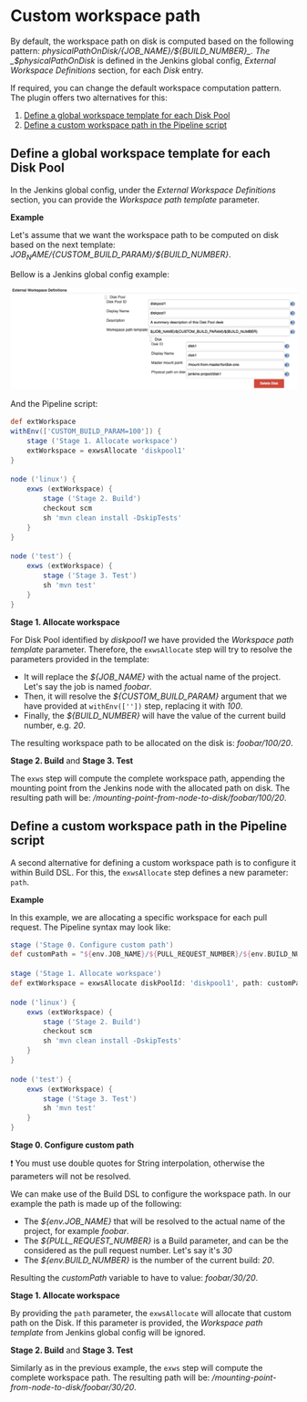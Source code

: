 # Custom workspace path

By default, the workspace path on disk is computed based on the following pattern: 
_${physicalPathOnDisk}/${JOB_NAME}/${BUILD_NUMBER}_.
The _$physicalPathOnDisk_ is defined in the Jenkins global config, _External Workspace Definitions_ section, 
for each _Disk_ entry. 

If required, you can change the default workspace computation pattern. 
The plugin offers two alternatives for this:
 1. [Define a global workspace template for each Disk Pool](#define-a-global-workspace-template-for-each-disk-pool)
 1. [Define a custom workspace path in the Pipeline script](#define-a-custom-workspace-path-in-the-pipeline-script)

## Define a global workspace template for each Disk Pool

In the Jenkins global config, under the _External Workspace Definitions_ section, you can provide the 
_Workspace path template_ parameter. 

**Example**

Let's assume that we want the workspace path to be computed on disk based on the next template:
_${JOB_NAME}/${CUSTOM_BUILD_PARAM}/${BUILD_NUMBER}_.

Bellow is a Jenkins global config example:

![Global Workspace Template](img/global-workspace-template.png)

And the Pipeline script:

```groovy
def extWorkspace
withEnv(['CUSTOM_BUILD_PARAM=100']) {
    stage ('Stage 1. Allocate workspace')
    extWorkspace = exwsAllocate 'diskpool1'
}

node ('linux') {
    exws (extWorkspace) {
        stage ('Stage 2. Build')
        checkout scm
        sh 'mvn clean install -DskipTests'
    }
}

node ('test') {
    exws (extWorkspace) {
        stage ('Stage 3. Test')
        sh 'mvn test'
    }
}
```

**Stage 1. Allocate workspace**

For Disk Pool identified by _diskpool1_ we have provided the *Workspace path template* parameter. 
Therefore, the `exwsAllocate` step will try to resolve the parameters provided in the template:
 - It will replace the _${JOB_NAME}_ with the actual name of the project. 
Let's say the job is named _foobar_.
 - Then, it will resolve the _${CUSTOM_BUILD_PARAM}_ argument that we have provided at `withEnv([''])` step, 
replacing it with _100_.
 - Finally, the _${BUILD_NUMBER}_ will have the value of the current build number, e.g. _20_.

The resulting workspace path to be allocated on the disk is: _foobar/100/20_.

**Stage 2. Build** and **Stage 3. Test**

The `exws` step will compute the complete workspace path, appending the mounting point from the 
Jenkins node with the allocated path on disk.
The resulting path will be: _/mounting-point-from-node-to-disk/foobar/100/20_.

## Define a custom workspace path in the Pipeline script

A second alternative for defining a custom workspace path is to configure it within Build DSL.
For this, the `exwsAllocate` step defines a new parameter: `path`.

**Example**

In this example, we are allocating a specific workspace for each pull request. 
The Pipeline syntax may look like:

```groovy
stage ('Stage 0. Configure custom path')
def customPath = "${env.JOB_NAME}/${PULL_REQUEST_NUMBER}/${env.BUILD_NUMBER}"

stage ('Stage 1. Allocate workspace')
def extWorkspace = exwsAllocate diskPoolId: 'diskpool1', path: customPath

node ('linux') {
    exws (extWorkspace) {
        stage ('Stage 2. Build')
        checkout scm
        sh 'mvn clean install -DskipTests'
    }
}

node ('test') {
    exws (extWorkspace) {
        stage ('Stage 3. Test')
        sh 'mvn test'
    }
}
```
**Stage 0. Configure custom path**

:exclamation: You must use double quotes for String interpolation, otherwise the parameters will not be resolved.

We can make use of the Build DSL to configure the workspace path.
In our example the path is made up of the following:
 - The _${env.JOB_NAME}_ that will be resolved to the actual name of the project, for example _foobar_.
 - The _${PULL_REQUEST_NUMBER}_ is a Build parameter, and can be the considered as the pull request number.
Let's say it's _30_
 - The _${env.BUILD_NUMBER}_ is the number of the current build: _20_.

Resulting the _customPath_ variable to have to value: _foobar/30/20_.

**Stage 1. Allocate workspace**

By providing the `path` parameter, the `exwsAllocate` will allocate that custom path on the Disk.
If this parameter is provided, the *Workspace path template* from Jenkins global config will be ignored.

**Stage 2. Build** and **Stage 3. Test**

Similarly as in the previous example, the `exws` step will compute the complete workspace path.
The resulting path will be: _/mounting-point-from-node-to-disk/foobar/30/20_.
